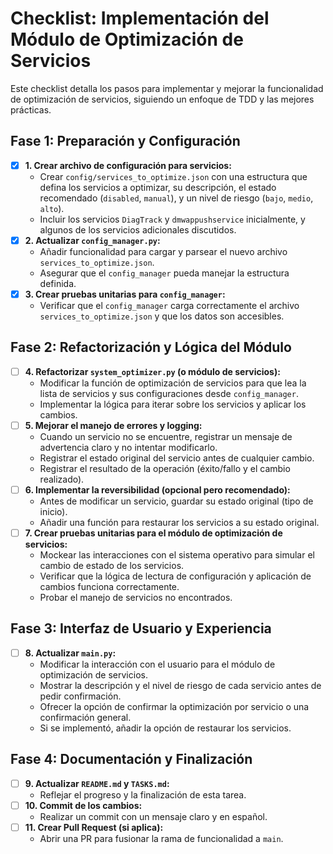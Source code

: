 # Checklist: Implementación del Módulo de Optimización de Servicios

Este checklist detalla los pasos para implementar y mejorar la funcionalidad de optimización de servicios, siguiendo un enfoque de TDD y las mejores prácticas.

## Fase 1: Preparación y Configuración

- [x] **1. Crear archivo de configuración para servicios:**
    - Crear `config/services_to_optimize.json` con una estructura que defina los servicios a optimizar, su descripción, el estado recomendado (`disabled`, `manual`), y un nivel de riesgo (`bajo`, `medio`, `alto`).
    - Incluir los servicios `DiagTrack` y `dmwappushservice` inicialmente, y algunos de los servicios adicionales discutidos.
- [x] **2. Actualizar `config_manager.py`:**
    - Añadir funcionalidad para cargar y parsear el nuevo archivo `services_to_optimize.json`.
    - Asegurar que el `config_manager` pueda manejar la estructura definida.
- [x] **3. Crear pruebas unitarias para `config_manager`:**
    - Verificar que el `config_manager` carga correctamente el archivo `services_to_optimize.json` y que los datos son accesibles.

## Fase 2: Refactorización y Lógica del Módulo

- [ ] **4. Refactorizar `system_optimizer.py` (o módulo de servicios):**
    - Modificar la función de optimización de servicios para que lea la lista de servicios y sus configuraciones desde `config_manager`.
    - Implementar la lógica para iterar sobre los servicios y aplicar los cambios.
- [ ] **5. Mejorar el manejo de errores y logging:**
    - Cuando un servicio no se encuentre, registrar un mensaje de advertencia claro y no intentar modificarlo.
    - Registrar el estado original del servicio antes de cualquier cambio.
    - Registrar el resultado de la operación (éxito/fallo y el cambio realizado).
- [ ] **6. Implementar la reversibilidad (opcional pero recomendado):**
    - Antes de modificar un servicio, guardar su estado original (tipo de inicio).
    - Añadir una función para restaurar los servicios a su estado original.
- [ ] **7. Crear pruebas unitarias para el módulo de optimización de servicios:**
    - Mockear las interacciones con el sistema operativo para simular el cambio de estado de los servicios.
    - Verificar que la lógica de lectura de configuración y aplicación de cambios funciona correctamente.
    - Probar el manejo de servicios no encontrados.

## Fase 3: Interfaz de Usuario y Experiencia

- [ ] **8. Actualizar `main.py`:**
    - Modificar la interacción con el usuario para el módulo de optimización de servicios.
    - Mostrar la descripción y el nivel de riesgo de cada servicio antes de pedir confirmación.
    - Ofrecer la opción de confirmar la optimización por servicio o una confirmación general.
    - Si se implementó, añadir la opción de restaurar los servicios.

## Fase 4: Documentación y Finalización

- [ ] **9. Actualizar `README.md` y `TASKS.md`:**
    - Reflejar el progreso y la finalización de esta tarea.
- [ ] **10. Commit de los cambios:**
    - Realizar un commit con un mensaje claro y en español.
- [ ] **11. Crear Pull Request (si aplica):**
    - Abrir una PR para fusionar la rama de funcionalidad a `main`.
